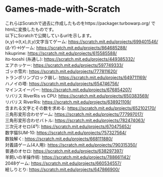 # Games-made-with-Scratch
これらはScratchで過去に作成したものをhttps://packager.turbowarp.org/ でhtmlに変換したものです。  
以下にScratchで公開しているurlを示します。  
(x,y)→(t,x),(t,y)文字当てゲーム: https://scratch.mit.edu/projects/699401546/  
(Δ-Y)→Iゲーム: https://scratch.mit.edu/projects/864685288/  
hikuprime: https://scratch.mit.edu/projects/615585588/  
ito-tooshi (糸通し): https://scratch.mit.edu/projects/449385332/  
エアホッケー: https://scratch.mit.edu/projects/597749333/  
ゴッホ雪片: https://scratch.mit.edu/projects/777811620/  
トランポリンブロック崩し: https://scratch.mit.edu/projects/649711169/  
ハノイの塔: https://scratch.mit.edu/projects/654746756/  
マインスイーパー: https://scratch.mit.edu/projects/676854207/  
リバリス RiverRis vs CPU: https://scratch.mit.edu/projects/650383569/  
リバリス RiverRis: https://scratch.mit.edu/projects/638921109/  
含まれる文字とその数を求める: https://scratch.mit.edu/projects/652102170/  
三角形変形合わせゲーム: https://scratch.mit.edu/projects/777997017/  
三角形変形合わせバトル: https://scratch.mit.edu/projects/782474063/  
三次元オセロ(4³): https://scratch.mit.edu/projects/670475652/  
数字猫SUM-10: https://scratch.mit.edu/projects/757327564/  
数独解く: https://scratch.mit.edu/projects/668111880/  
対義語ゲーム(4人用): https://scratch.mit.edu/projects/790315350/  
普通のオセロ: https://scratch.mit.edu/projects/638297397/  
羊飼いの羊操作術: https://scratch.mit.edu/projects/788661142/  
2048ゲーム: https://scratch.mit.edu/projects/660534557/  
絵しりとり: https://scratch.mit.edu/projects/647866900/
